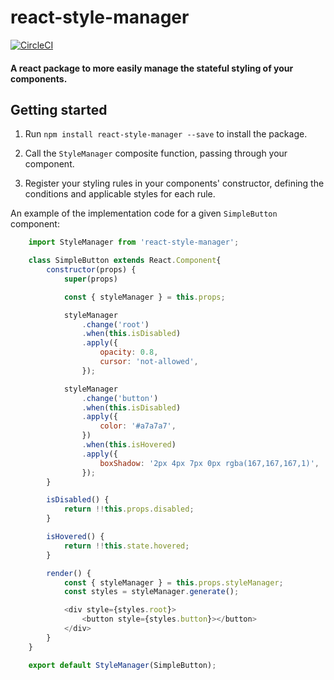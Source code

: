 # react-style-manager

[![CircleCI](https://circleci.com/gh/mb3online/react-style-manager.svg?style=shield&circle-token=91dc3f3ee64e7396e268b64d2bb70b243e79e73b)](https://circleci.com/gh/mb3online/react-style-manager)

#### A react package to more easily manage the stateful styling of your components.

## Getting started

1. Run `npm install react-style-manager --save` to install the package.

2. Call the `StyleManager` composite function, passing through your component.

3. Register your styling rules in your components' constructor, defining the conditions and applicable styles for each rule.

An example of the implementation code for a given `SimpleButton` component:

```javascript
    import StyleManager from 'react-style-manager';

    class SimpleButton extends React.Component{
        constructor(props) {
            super(props)

            const { styleManager } = this.props;

            styleManager
                .change('root')
                .when(this.isDisabled)
                .apply({
                    opacity: 0.8,
                    cursor: 'not-allowed',
                });

            styleManager
                .change('button')
                .when(this.isDisabled)
                .apply({
                    color: '#a7a7a7',
                })
                .when(this.isHovered)
                .apply({
                    boxShadow: '2px 4px 7px 0px rgba(167,167,167,1)',
                });
        }

        isDisabled() {
            return !!this.props.disabled;
        }

        isHovered() {
            return !!this.state.hovered;
        }

        render() {
            const { styleManager } = this.props.styleManager;
            const styles = styleManager.generate();

            <div style={styles.root}>
                <button style={styles.button}></button>
            </div>
        }
    }

    export default StyleManager(SimpleButton);
```
